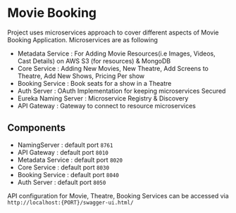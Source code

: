 # Movie Booking
Project uses microservices approach to cover different aspects of Movie Booking Application. Microservices are as following
  - Metadata Service : For Adding Movie Resources(i.e Images, Videos, Cast Details) on AWS S3 (for resources) & MongoDB
  - Core Service : Adding New Movies, New Theatre, Add Screens to Theatre, Add New Shows, Pricing Per show
  - Booking Service : Book seats for a show in a Theatre
  - Auth Server : OAuth Implementation for keeping microservices Secured
  - Eureka Naming Server : Microservice Registry & Discovery
  - API Gateway : Gateway to connect to resource microservices 

## Components
   - NamingServer : default port `8761`
   - API Gateway : default port `8010`
   - Metadata Service : default port `8020`
   - Core Service : default port `8030`
   - Booking Service : default port `8040`
   - Auth Server : default port `8050`
   
   API configuration for Movie, Theatre, Booking Services can be accessed via `http://localhost:{PORT}/swagger-ui.html/`
